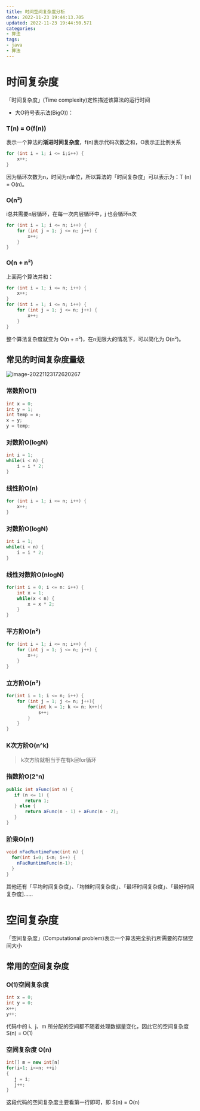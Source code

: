 ```yaml
---
title: 时间空间复杂度分析
date: 2022-11-23 19:44:13.705
updated: 2022-11-23 19:44:50.571
categories: 
- 算法
tags: 
- java
- 算法
---
```


# 时间复杂度

「时间复杂度」(Time complexity)定性描述该算法的运行时间

* 大O符号表示法(BigO))：

### T(n) = O(f(n))

表示一个算法的**渐进时间复杂度**，f(n)表示代码次数之和，O表示正比例关系

~~~java
for (int i = 1; i <= i;i++) {
    x++;
}
~~~

因为循环次数为n，时间为n单位，所以算法的「时间复杂度」可以表示为：T (n) = O(n)。



### O(n²)

i总共需要n层循环，在每一次内层循环中，j 也会循环n次

~~~java
for (int i = 1; i <= n; i++) {
    for (int j = 1; j <= n; j++) {
        x++;
    }
}
~~~



### O(n + n²)

上面两个算法并和：

~~~java
for (int i = 1; i <= n; i++) {
    x++;
}
for (int i = 1; i <= n; i++) {
    for (int j = 1; j <= n; j++) {
        x++;
    }
}
~~~

整个算法复杂度就变为 O(n + n²)，在n无限大的情况下，可以简化为 O(n²)。



## 常见的时间复杂度量级

![image-20221123172620267](https://wrxinyue.oss-cn-hongkong.aliyuncs.com/img/image-20221123172620267.png)

### 常数阶O(1)

~~~java
int x = 0;
int y = 1;
int temp = x;
x = y;
y = temp;
~~~

### 对数阶O(logN)

~~~java
int i = 1;
while(i < n) {
    i = i * 2;
}
~~~

### 线性阶O(n)

~~~java
for (int i = 1; i <= n; i++) {
    x++;
}
~~~

### 对数阶O(logN)

~~~java
int i = 1;
while(i < n) {
    i = i * 2;
}
~~~

### 线性对数阶O(nlogN)

~~~java
for(int i = 0; i <= n: i++) {
    int x = 1;
    while(x < n) {
        x = x * 2;
    }
}
~~~

### 平方阶O(n²)

~~~java
for (int i = 1; i <= n; i++) {
    for (int j = 1; j <= n; j++) {
        x++;
    }
}
~~~

### 立方阶O(n³)

~~~java
for(int i = 1; i <= n; i++) {
    for (int j = 1; j <= n; j++){
        for(int k = 1; k <= n; k++){
            s++;
        }
    }
}
~~~

### K次方阶O(n^k)

> k次方阶就相当于在有k层for循环

### 指数阶O(2^n)

~~~java
public int aFunc(int n) {    
   if (n <= 1) {        
       return 1;
   } else {        
       return aFunc(n - 1) + aFunc(n - 2);
   }
}
~~~

### 阶乘O(n!)

~~~java
void nFacRuntimeFunc(int n) {
  for(int i=0; i<n; i++) {
    nFacRuntimeFunc(n-1);
  }
}
~~~



其他还有「平均时间复杂度」、「均摊时间复杂度」、「最坏时间复杂度」、「最好时间复杂度]......

# 空间复杂度

「空间复杂度」(Computational problem)表示一个算法完全执行所需要的存储空间大小

## 常用的空间复杂度

### O(1)空间复杂度

~~~java
int x = 0;
int y = 0;
x++;
y++;
~~~

代码中的 i、j、m 所分配的空间都不随着处理数据量变化，因此它的空间复杂度 S(n) = O(1)

### 空间复杂度 O(n)

~~~java
int[] m = new int[n]
for(i=1; i<=n; ++i)
{
   j = i;
   j++;
}
~~~

这段代码的空间复杂度主要看第一行即可，即 S(n) = O(n)